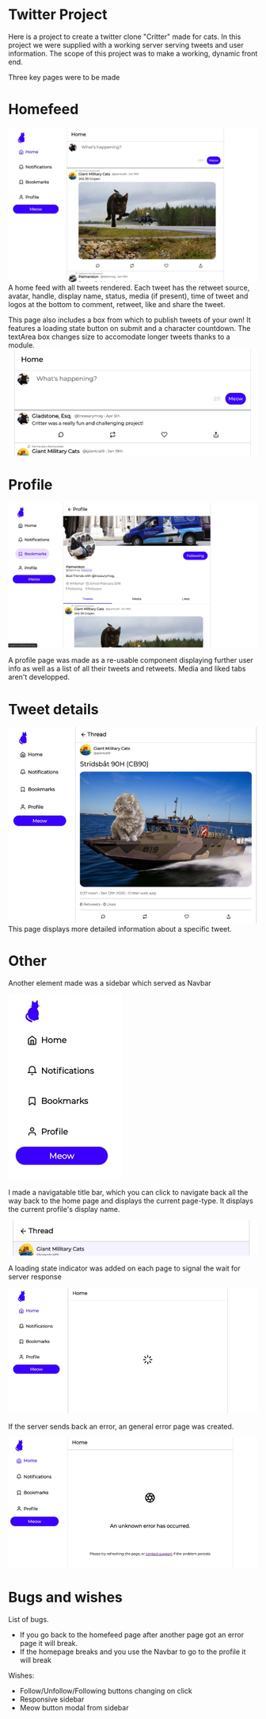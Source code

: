 # Twitter Project

Here is a project to create a twitter clone "Critter" made for cats.
In this project we were supplied with a working server serving tweets and user information.
The scope of this project was to make a working, dynamic front end.

Three key pages were to be made

# Homefeed

![Homefeed](/assets/screenshots/turnin/homefeed.jpeg)
A home feed with all tweets rendered. Each tweet has the retweet source, avatar, handle, display name, status, media (if present), time of tweet and logos at the bottom to comment, retweet, like and share the tweet.

This page also includes a box from which to publish tweets of your own!
It features a loading state button on submit and a character countdown.
The textArea box changes size to accomodate longer tweets thanks to a module.
![Meow!](./assets/screenshots/turnin/tweet.jpeg)

# Profile

![Profile page](./assets/screenshots/turnin/profile.jpeg)

A profile page was made as a re-usable component displaying further user info as well as a list of all their tweets and retweets.
Media and liked tabs aren't developped.

# Tweet details

![Big tweet](./assets/screenshots/turnin/tweetdetails.jpeg)
This page displays more detailed information about a specific tweet.

# Other

Another element made was a sidebar which served as Navbar

![Sidebar](./assets/screenshots/turnin/sidebar.jpeg)

I made a navigatable title bar, which you can click to navigate back all the way back to the home page and displays the current page-type. It displays the current profile's display name.

![Titlebar](./assets/screenshots/turnin/titlebar.jpeg)

A loading state indicator was added on each page to signal the wait for server response

![Loading](./assets/screenshots/turnin/loading.jpeg)

If the server sends back an error, an general error page was created.

![Error](./assets/screenshots/turnin/error.jpeg)

# Bugs and wishes

List of bugs.

- If you go back to the homefeed page after another page got an error page it will break.
- If the homepage breaks and you use the Navbar to go to the profile it will break

Wishes:

- Follow/Unfollow/Following buttons changing on click
- Responsive sidebar
- Meow button modal from sidebar
